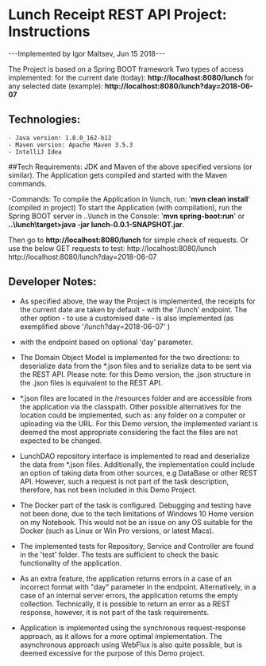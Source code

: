 # Lunch Receipt REST API Project: Instructions

---Implemented by Igor Maltsev, Jun 15 2018---

The Project is based on a Spring BOOT framework
Two types of access implemented:
for the current date (today): **http://localhost:8080/lunch** 
for any selected date (example): **http://localhost:8080/lunch?day=2018-06-07** 

## Technologies:

    - Java version: 1.8.0_162-b12
    - Maven version: Apache Maven 3.5.3
    - IntelliJ Idea

##Tech Requirements:
JDK and Maven of the above specified versions (or similar).
The Application gets compiled and started with the Maven commands.

-Commands:
To compile the Application in \lunch, run: '**mvn clean install**' (compiled in project)
To start the Application (with compilation), run the Spring BOOT server in ..\lunch in the Console:
'**mvn spring-boot:run**' or **..\lunch\target>java -jar lunch-0.0.1-SNAPSHOT.jar**.

Then go to **http://localhost:8080/lunch** for simple check of requests.
Or use the below GET requests to test:
http://localhost:8080/lunch
http://localhost:8080/lunch?day=2018-06-07

## Developer Notes:

- As specified above, the way the Project is implemented, the receipts for the current date
are taken by default - with the '/lunch' endpoint. The other option - 
to use a customised date - is also implemented (as exemplified above '/lunch?day=2018-06-07' )
- with the endpoint based on optional 'day' parameter.

- The Domain Object Model is implemented for the two directions:
to deserialize data from the *.json files  and
to serialize data to be sent via the REST API.
Please note: for this Demo version, the .json structure in the .json files is equivalent 
to the REST API. 

- *.json files are located in the /resources folder and are accessible from the application 
via the classpath. Other possible alternatives for the location could be implemented, such as:
any folder on a computer or uploading via the URL. For this Demo version, the implemented 
variant is deemed the most appropriate considering the fact the files are not expected 
to be changed. 

- LunchDAO repository interface is implemented to read and deserialize the data from *.json 
files. Additionally, the implementation could include an option of taking data from 
other sources, e.g DataBase or other REST API. However, such a request is not part of the task
description, therefore, has not been included in this Demo Project. 

- The Docker part of the task is configured. Debugging and testing have not been done, due to
the tech limitations of Windows 10 Home version on my Notebook. This would not be an 
issue on any OS suitable for the Docker (such as Linux or Win Pro versions, or latest Macs). 

- The implemented tests for Repository, Service and Controller are found in the 'test' 
folder. The tests are sufficient to check the basic functionality of the application.

- As an extra feature, the application returns errors in a case of an incorrect format 
with "day" parameter in the endpoint. Alternatively, in a case of an internal server errors, 
the application returns the empty collection. Technically, it is possible to return an error 
as a REST response, however, it is not part of the task requirements.

- Application is implemented using the synchronous request-response approach, as it allows 
for a more optimal implementation. The asynchronous approach using WebFlux is also quite 
possible, but is deemed excessive for the purpose of this Demo project.
 

